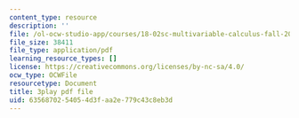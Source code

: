 ```yaml
---
content_type: resource
description: ''
file: /ol-ocw-studio-app/courses/18-02sc-multivariable-calculus-fall-2010/UZb9hZIAvL4_transcript.pdf
file_size: 38411
file_type: application/pdf
learning_resource_types: []
license: https://creativecommons.org/licenses/by-nc-sa/4.0/
ocw_type: OCWFile
resourcetype: Document
title: 3play pdf file
uid: 63568702-5405-4d3f-aa2e-779c43c8eb3d
---
```

